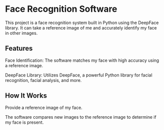 # Face Recognition Software

This project is a face recognition system built in Python using the DeepFace library. It can take a reference image of me and accurately identify my face in other images.

## Features

Face Identification: The software matches my face with high accuracy using a reference image.

DeepFace Library: Utilizes DeepFace, a powerful Python library for facial recognition, facial analysis, and more.

## How It Works

Provide a reference image of my face.

The software compares new images to the reference image to determine if my face is present.
